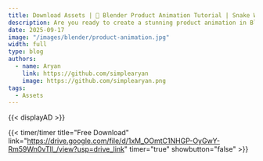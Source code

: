 ```yaml
---
title: Download Assets | 🐍 Blender Product Animation Tutorial | Snake Wrap Effect 🌟
description: Are you ready to create a stunning product animation in Blender? In today’s tutorial by Visual Gravity, discover how to make a realistic snake wrap dramatically around a bottle—perfect for product ads or creative VFX work! Let’s break it down step by step, making the process super easy for Blender beginners. 🎥✨
date: 2025-09-17
image: "/images/blender/product-animation.jpg"
width: full
type: blog
authors:
  - name: Aryan
    link: https://github.com/simplearyan
    image: https://github.com/simplearyan.png
tags:
  - Assets
---
```


{{< displayAD >}}


{{< timer/timer title="Free Download" link="https://drive.google.com/file/d/1xM_OOmtC1NHGP-OyGwY-Rm59Wn0vTll_/view?usp=drive_link" timer="true" showbutton="false"  >}}

